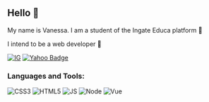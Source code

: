 ## Hello 🙂

My name is Vanessa. I am a student of the Ingate Educa platform 🌱

I intend to be a web developer 🚀

[![IG](https://img.shields.io/badge/Instagram-pink?style=flat-square&logo=Yahoo&logoColor=white)](https://www.instagram.com/sinokivanessa)
[![Yahoo Badge](https://img.shields.io/badge/-Yahoo-6001d2?style=flat-square&logo=Yahoo&logoColor=white&link=mailto:vanessasinoki@yahoo.com.br)](mailto:vanessasinoki@yahoo.com.br)

### Languages and Tools:

![CSS3](https://img.shields.io/badge/CSS3-1572B6?style=for-the-badge&logo=css3&logoColor=white)
![HTML5](https://img.shields.io/badge/HTML5-E34F26?style=for-the-badge&logo=html5&logoColor=white)
![JS](https://img.shields.io/badge/JavaScript-F7DF1E?style=for-the-badge&logo=javascript&logoColor=black)
![Node](https://img.shields.io/badge/Node.js-43853D?style=for-the-badge&logo=node.js&logoColor=white)
![Vue](https://img.shields.io/badge/Vue.js-35495E?style=for-the-badge&logo=vue.js&logoColor=4FC08D)
